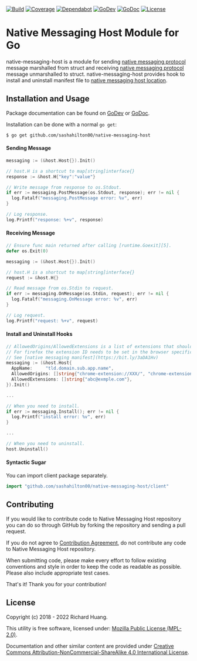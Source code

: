 [![Build](https://github.com/sashahilton00/native-messaging-host/actions/workflows/build.yml/badge.svg)](https://bit.ly/3djObUY)
[![Coverage](https://img.shields.io/codecov/c/github/sashahilton00/native-messaging-host)](https://bit.ly/2TwjOyb)
[![Dependabot](https://img.shields.io/badge/dependabot-enabled-025e8c?logo=Dependabot)](https://bit.ly/3Li7tqm)
[![GoDev](https://img.shields.io/badge/go.dev-reference-007d9c?logo=go&logoColor=white&style=flat-square)][4.1]
[![GoDoc](https://godoc.org/github.com/sashahilton00/native-messaging-host?status.svg)][4.2]
[![License](https://img.shields.io/github/license/sashahilton00/native-messaging-host)][8]

# Native Messaging Host Module for Go

native-messaging-host is a module for sending [native messaging protocol][1]
message marshalled from struct and receiving [native messaging protocol][1]
message unmarshalled to struct. native-messaging-host provides hook to install and uninstall manifest file to
[native messaging host location][3].

## Installation and Usage

Package documentation can be found on [GoDev][4.1] or [GoDoc][4.2].

Installation can be done with a normal `go get`:

```
$ go get github.com/sashahilton00/native-messaging-host
```

#### Sending Message

```go
messaging := (&host.Host{}).Init()

// host.H is a shortcut to map[string]interface{}
response := &host.H{"key":"value"}

// Write message from response to os.Stdout.
if err := messaging.PostMessage(os.Stdout, response); err != nil {
  log.Fatalf("messaging.PostMessage error: %v", err)
}

// Log response.
log.Printf("response: %+v", response)
```

#### Receiving Message

```go
// Ensure func main returned after calling [runtime.Goexit][5].
defer os.Exit(0)

messaging := (&host.Host{}).Init()

// host.H is a shortcut to map[string]interface{}
request := &host.H{}

// Read message from os.Stdin to request.
if err := messaging.OnMessage(os.Stdin, request); err != nil {
  log.Fatalf("messaging.OnMessage error: %v", err)
}

// Log request.
log.Printf("request: %+v", request)
```


#### Install and Uninstall Hooks

```go
// AllowedOrigins/AllowedExtensions is a list of extensions that should have access to the native messaging host. 
// For firefox the extension ID needs to be set in the browser specific settings
// See [native messaging manifest](https://bit.ly/3aDA1Hv)
messaging := (&host.Host{
  AppName:     "tld.domain.sub.app.name",
  AllowedOrigins: []string{"chrome-extension://XXX/", "chrome-extension://YYY/"},
  AllowedExtensions: []string{"abc@exmple.com"},
}).Init()

...

// When you need to install.
if err := messaging.Install(); err != nil {
  log.Printf("install error: %v", err)
}

...

// When you need to uninstall.
host.Uninstall()
```

#### Syntactic Sugar

You can import client package separately.

```go
import "github.com/sashahilton00/native-messaging-host/client"
```

Contributing
-
If you would like to contribute code to Native Messaging Host repository you can do so
through GitHub by forking the repository and sending a pull request.

If you do not agree to [Contribution Agreement](CONTRIBUTING.md), do not
contribute any code to Native Messaging Host repository.

When submitting code, please make every effort to follow existing conventions
and style in order to keep the code as readable as possible. Please also include
appropriate test cases.

That's it! Thank you for your contribution!

License
-
Copyright (c) 2018 - 2022 Richard Huang.

This utility is free software, licensed under: [Mozilla Public License (MPL-2.0)][8].

Documentation and other similar content are provided under [Creative Commons Attribution-NonCommercial-ShareAlike 4.0 International License][9].

[1]: https://bit.ly/3axo5Xv
[2]: https://bit.ly/2vOdAR5
[3]: https://bit.ly/2TuQrMw
[4.1]: http://bit.ly/2Tw22L6
[4.2]: https://bit.ly/2TMGqcj
[5]: https://bit.ly/2Tt4Poo
[6]: https://bit.ly/3cAVAdq
[7]: https://bit.ly/3aDA1Hv
[8]: https://mzl.la/2vLmCye
[9]: https://bit.ly/2SMCRlS
